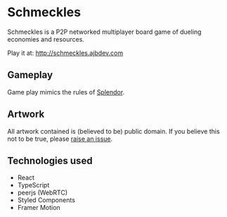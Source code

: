 # Schmeckles

Schmeckles is a P2P networked multiplayer board game of dueling economies and resources.

Play it at: http://schmeckles.ajbdev.com

## Gameplay

Game play mimics the rules of [Splendor](https://en.wikipedia.org/wiki/Splendor_(game)).

## Artwork

All artwork contained is (believed to be) public domain. If you believe this not to be true, please [raise an issue](https://github.com/ajbdev/schmeckles/issues).

## Technologies used

- React
- TypeScript
- peerjs (WebRTC)
- Styled Components
- Framer Motion

